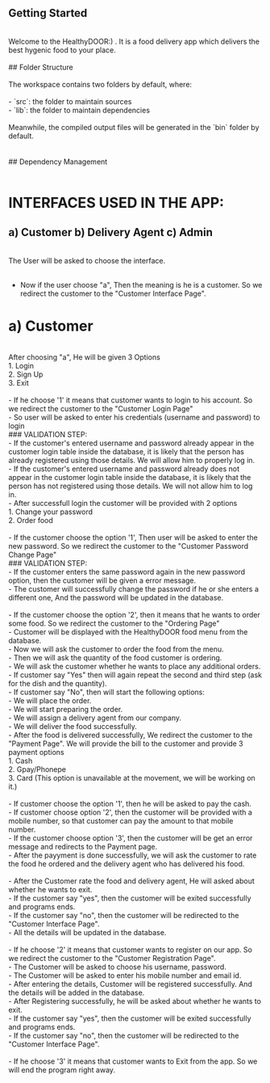 ## Getting Started
<br>
Welcome to the HealthyDOOR:) . It is a food delivery app which delivers the best hygenic food to your place.<br>
<br>
## Folder Structure<br>
<br>
The workspace contains two folders by default, where:<br>
<br>
- `src`: the folder to maintain sources<br>
- `lib`: the folder to maintain dependencies<br>
<br>
Meanwhile, the compiled output files will be generated in the `bin` folder by default.<br>
<br>
<br>
## Dependency Management<br>
<br>

# INTERFACES USED IN THE APP:
## a) Customer    b) Delivery Agent    c) Admin 

<br>
The User will be asked to choose the interface.<br>
<br>

- Now if the user choose "a", Then the meaning is he is a customer. So we redirect the customer to the "Customer Interface Page".<br>
# a) Customer
<br>    
After choosing "a", He will be given 3 Options
<br>
        1. Login
<br>
        2. Sign Up
<br>        
        3. Exit
<br>
<br>       - If he choose '1' it means that customer wants to login to his account. So we redirect the customer to the "Customer Login Page"
<br>            - So user will be asked to enter his credentials (username and password) to login
<br>            ### VALIDATION STEP:
<br>                - If the customer's entered username and password already appear in the customer login table inside the database, it is likely that the person has already registered using those details. We will allow him to properly log in.
<br>                - If the customer's entered username and password already does not appear in the customer login table inside the database, it is likely that the person has not registered using those details. We will not allow him to log in.
<br>             - After successfull login the customer will be provided with 2 options
<br>                1. Change your password
<br>                2. Order food
<br>
<br>                 - If the customer choose the option '1', Then user will be asked to enter the new password. So we redirect the customer to the "Customer Password Change Page"
<br>                ### VALIDATION STEP:
<br>                    - If the customer enters the same password again in the new password option, then the customer will be given a error message.
<br>                    - The customer will successfully change the password if he or she enters a different one, And the password will be updated in the database.
<br>
<br>                - If the customer choose the option '2', then it means that he wants to order some food. So we redirect the customer to the "Ordering Page"
<br>                    - Customer will be displayed with the HealthyDOOR food menu from the database.
<br>                    - Now we will ask the customer to order the food from the menu.
<br>                    - Then we will ask the quantity of the food customer is ordering.
<br>                    - We will ask the customer whether he wants to place any additional orders.
<br>                        - If customer say "Yes" then will again repeat the second and third step (ask for the dish and the quantity).
<br>                        - If customer say "No", then will start the following options:
<br>                            - We will place the order.
<br>                            - We will start preparing the order.
<br>                            - We will assign a delivery agent from our company.
<br>                            - We will deliver the food successfully.
<br>                    - After the food is delivered successfully, We redirect the customer to the "Payment Page". We will provide the bill to the customer and provide 3 payment options
<br>                        1. Cash
<br>                        2. Gpay/Phonepe
<br>                        3. Card (This option is unavailable at the movement, we will be working on it.)
<br>
<br>                        - If customer choose the option '1', then he will be asked to pay the cash.
<br>                        - If customer choose option '2', then the customer will be provided with a mobile number, so that customer can pay the amount to that mobile number.
<br>                        - If the customer choose option '3', then the customer will be get an error message and redirects to the Payment page.
<br>                    - After the payyment is done successfully, we will ask the customer to rate the food he ordered and the delivery agent who has delivered his food.<br>
<br>                    - After the Customer rate the food and delivery agent, He will asked about whether he wants to exit.
<br>                        - If the customer say "yes", then the customer will be exited successfully and programs ends.
<br>                        - If the customer say "no", then the customer will be redirected to the "Customer Interface Page".
<br>                    - All the details will be updated in the database.
<br>
<br>        - If he choose '2' it means that customer wants to register on our app. So we redirect the customer to the "Customer Registration Page". 
<br>            - The Customer will be asked to choose his username, password. 
<br>            - The Customer will be asked to enter his mobile number and email id.
<br>            - After entering the details, Customer will be registered successfully. And the details will be added in the database.
<br>            - After Registering successfully, he will be asked about whether he wants to exit.
<br>                - If the customer say "yes", then the customer will be exited successfully and programs ends.
<br>                - If the customer say "no", then the customer will be redirected to the "Customer Interface Page".
<br>
<br>        - If he choose '3' it means that customer wants to Exit from the app. So we will end the program right away.

